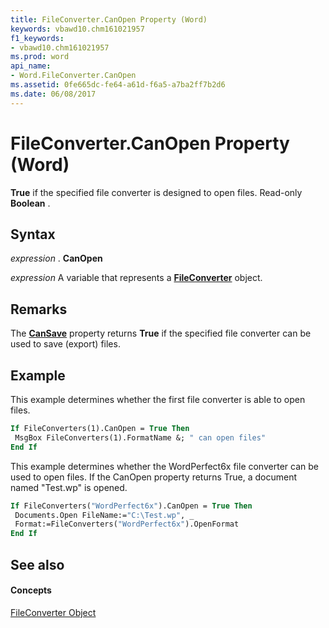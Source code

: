 ```yaml
---
title: FileConverter.CanOpen Property (Word)
keywords: vbawd10.chm161021957
f1_keywords:
- vbawd10.chm161021957
ms.prod: word
api_name:
- Word.FileConverter.CanOpen
ms.assetid: 0fe665dc-fe64-a61d-f6a5-a7ba2ff7b2d6
ms.date: 06/08/2017
---
```



# FileConverter.CanOpen Property (Word)

 **True** if the specified file converter is designed to open files. Read-only **Boolean** .


## Syntax

 _expression_ . **CanOpen**

 _expression_ A variable that represents a **[FileConverter](fileconverter-object-word.md)** object.


## Remarks

The  **[CanSave](fileconverter-cansave-property-word.md)** property returns **True** if the specified file converter can be used to save (export) files.


## Example

This example determines whether the first file converter is able to open files.


```vb
If FileConverters(1).CanOpen = True Then 
 MsgBox FileConverters(1).FormatName &; " can open files" 
End If
```

This example determines whether the WordPerfect6x file converter can be used to open files. If the CanOpen property returns True, a document named "Test.wp" is opened.




```vb
If FileConverters("WordPerfect6x").CanOpen = True Then 
 Documents.Open FileName:="C:\Test.wp", _ 
 Format:=FileConverters("WordPerfect6x").OpenFormat 
End If
```


## See also


#### Concepts


[FileConverter Object](fileconverter-object-word.md)

